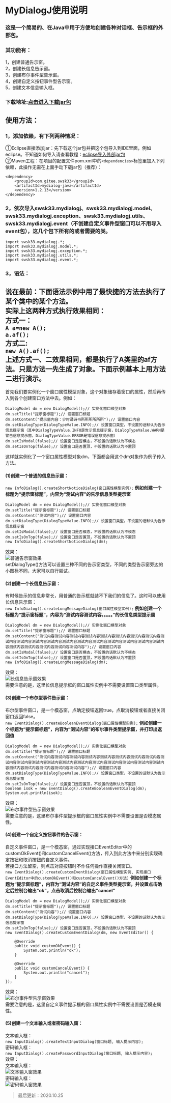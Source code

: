 # MyDialogJ使用说明
### 这是一个简易的、在Java中用于方便地创建各种对话框、告示框的外部包。
### 其功能有：
1，创建普通告示窗。<br>
2，创建长信息告示窗。<br>
3，创建布尔事件型告示窗。<br>
4，创建自定义按钮事件型告示窗。<br>
5，创建文本信息输入框。<br>
### 下载地址:[点击进入下载jar包](https://gitee.com/swsk33/MyDialogJ/releases)
## 使用方法：
### 1，添加依赖，有下列两种情况：
①Eclipse直接添加jar：先下载这个jar包并把这个包导入到IDE里面，例如eclipse。不知道如何导入请查看教程：[eclipse导入外部jar包](https://blog.csdn.net/czbqoo01/article/details/72803450)<br>
②Maven工程：在项目的配置文件pom.xml中的```<dependencies>```标签里加入下列依赖，此操作无需在上面手动下载jar包（推荐）：<br>
```
<dependency>
	<groupId>com.gitee.swsk33</groupId>
	<artifactId>mydialog-java</artifactId>
	<version>1.2.13</version>
</dependency>
```
### 2，依次导入swsk33.mydialogj、swsk33.mydialogj.model、swsk33.mydialogj.exception、swsk33.mydialogj.utils、swsk33.mydialogj.event（不创建自定义事件型窗口可以不用导入event包），这几个包下所有的或者需要的类。
```
import swsk33.mydialogj.*;
import swsk33.mydialogj.model.*;
import swsk33.mydialogj.exception.*;
import swsk33.mydialogj.utils.*;
import swsk33.mydialogj.event.*;
```
### 3，语法：
**说在最前：下面语法示例中用了最快捷的方法去执行了某个类中的某个方法。**<br>
**实际上这两种方式执行效果相同：**<br>
**方式一：**<br>
```A a=new A();```<br>
```a.af();```<br>
**方式二:**<br>
```new A().af();```<br>
**上述方式一、二效果相同，都是执行了A类里的af方法。只是方法一先生成了对象。下面示例基本上用方法二进行演示。**<br>
--------------------------------------------------------------------------------------------------------------------
首先我们要实例化一个窗口属性模型对象，这个对象储存着窗口的属性，然后再传入到各个创建窗口方法中去。例如：<br>
```
DialogModel dm = new DialogModel();// 实例化窗口模型对象
dm.setTitle("提示窗标题");// 设置窗口标题
dm.setContent("提示窗内容：少时诵诗书所所所所所所");// 设置窗口内容
dm.setDialogType(DialogTypeValue.INFO);// 设置窗口类型，不设置的话默认为告示信息提示窗（其中DialogTypeValue.INFO是告示信息提示窗，DialogTypeValue.WARN是警告信息提示窗，DialogTypeValue.ERROR是错误信息提示窗）
dm.setIsModal(false);// 设置窗口是否模态，不设置的话默认为不模态
dm.setIsOnTop(false);// 设置窗口是否置顶，不设置的话默认为不置顶
```
这样就实例化了一个窗口属性模型对象dm，下面都会用这个dm对象作为例子传入方法。<br>
#### (1)创建一个普通的信息告示窗：
```new InfoDialog().createShortNoticeDialog(窗口属性模型实例);```
**例如创建一个标题为“提示窗标题”，内容为“测试内容”的告示信息类型提示窗**
```
DialogModel dm = new DialogModel();// 实例化窗口模型对象
dm.setTitle("提示窗标题");// 设置窗口标题
dm.setContent("测试内容");// 设置窗口内容
dm.setDialogType(DialogTypeValue.INFO);// 设置窗口类型，不设置的话默认为告示信息提示窗
dm.setIsModal(false);// 设置窗口是否模态，不设置的话默认为不模态
dm.setIsOnTop(false);// 设置窗口是否置顶，不设置的话默认为不置顶
new InfoDialog().createShortNoticeDialog(dm);
```
效果：<br>
![普通告示窗效果](https://file.moetu.org/images/2020/08/26/1c98210268e0e3837.jpg)<br>
setDialogType()方法可以设置三种不同的告示窗类型，不同的类型告示窗旁边的小图标不同，大家可以自行尝试。<br>
#### (2)创建一个长信息告示窗：
有时候告示的信息非常长，用普通的告示框就装不下我们的信息了。这时可以使用长信息告示窗：<br>
```new InfoDialog().createLongMessageDialog(窗口属性模型实例);```
**例如创建一个标题为“提示窗标题”，内容为“测试内容测试内容。。。。。”的长信息类型提示窗**
```
DialogModel dm = new DialogModel();// 实例化窗口模型对象
dm.setTitle("提示窗标题");// 设置窗口标题
dm.setContent("测试内容测试内容测试内容测试内容测试内容测试内容测试内容测试内容测试内容测试内容测试内容测试内容测试内容测试内容测试内容测试内容测试内容测试内容测试内容测试内容测试内容测试内容测试内容测试内容");// 设置窗口内容
dm.setIsModal(false);// 设置窗口是否模态，不设置的话默认为不模态
dm.setIsOnTop(false);// 设置窗口是否置顶，不设置的话默认为不置顶
new InfoDialog().createLongMessageDialog(dm);
```
效果：<br>
![长信息告示窗效果](https://file.moetu.org/images/2020/08/26/280e671fa87084c0f.jpg)<br>
需要注意的是，这里长信息提示框的窗口属性实例中不需要设置窗口类型属性。<br>
#### (3)创建一个布尔型事件告示窗：
布尔型事件窗口，是一个模态窗，点确定按钮返回true，点取消按钮或者直接关闭窗口返回false。<br>
```new EventDialog().createBooleanEventDialog(窗口属性模型实例);```
**例如创建一个标题为“提示窗标题”，内容为“测试内容”的布尔事件类型提示窗，并打印出返回值**
```
DialogModel dm = new DialogModel();// 实例化窗口模型对象
dm.setTitle("提示窗标题");// 设置窗口标题
dm.setContent("测试内容测试内容测试内容测试内容测试内容测试内容测试内容测试内容测试内容测试内容测试内容测试内容测试内容测试内容测试内容测试内容测试内容测试内容测试内容测试内容测试内容测试内容测试内容测试内容");// 设置窗口内容
dm.setDialogType(DialogTypeValue.INFO);// 设置窗口类型，不设置的话默认为告示信息提示窗
dm.setIsOnTop(false);// 设置窗口是否置顶，不设置的话默认为不置顶
boolean isok = new EventDialog().createBooleanEventDialog(dm);
System.out.println(isok);
```
效果：<br>
![布尔事件型告示窗效果](https://file.moetu.org/images/2020/08/26/383fc4cf812e967a4.jpg)<br>
需要注意的是，这里布尔事件型提示框的窗口属性实例中不需要设置是否模态属性。<br>
#### (4)创建一个自定义按钮事件的告示窗：
自定义事件窗口，是一个模态窗，通过实现接口EventEditor中的customOkEvent()和customCancelEvent()方法，传入到此方法中来分别实现确定按钮和取消按钮的自定义事件。<br>
若接口方法留空，则点击对应按钮时不作任何操作直接关闭窗口。<br>
```new EventDialog().createCustomEventDialog(窗口属性模型实例, 实现接口EventEditor中的customOkEvent()和customCancelEvent()方法)```
**例如创建一个标题为“提示窗标题”，内容为“测试内容”的自定义事件类型提示窗，并设置点击确定后控制台输出"ok"，点击取消后控制台输出"cancel"**
```
DialogModel dm = new DialogModel();// 实例化窗口模型对象
dm.setTitle("提示窗标题");// 设置窗口标题
dm.setContent("测试内容");// 设置窗口内容
dm.setDialogType(DialogTypeValue.INFO);// 设置窗口类型，不设置的话默认为告示信息提示窗
dm.setIsOnTop(false);// 设置窗口是否置顶，不设置的话默认为不置顶
new EventDialog().createCustomEventDialog(dm, new EventEditor() {

	@Override
	public void customOkEvent() {
		System.out.println("ok");
	}

	@Override
	public void customCancelEvent() {
		System.out.println("cancel");
	}
});
```
效果：<br>
![布尔事件型告示窗效果](https://file.moetu.org/images/2020/08/26/494e3e7652482d9ed.jpg)<br>
需要注意的是，这里自定义事件提示框的窗口属性实例中不需要设置是否模态属性。<br>
#### (5)创建一个文本输入或者密码输入窗：
文本输入框：<br>
```new InputDialog().createTextInputDialog(窗口标题, 输入提示内容);```<br>
密码输入框：<br>
```new InputDialog().createPasswordInputDialog(窗口标题, 输入提示内容);```<br>
效果：<br>
文本输入框：<br>
![文本输入窗效果](https://file.moetu.org/images/2020/10/15/56ba94d1e482060db.jpg)<br>
密码输入框：<br>
![密码输入窗效果](https://file.moetu.org/images/2020/10/15/65da1a99ea32e9bdd.jpg)<br>

>最后更新：2020.10.25